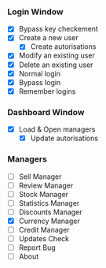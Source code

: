 ### Login Window
- [x] Bypass key checkement
- [x] Create a new user
    - [x] Create autorisations
- [x] Modify an existing user
- [x] Delete an existing user
- [x] Normal login
- [x] Bypass login
- [x] Remember logins
### Dashboard Window
- [x] Load & Open managers
    - [x] Update autorisations
### Managers
- [ ] Sell Manager
- [ ] Review Manager
- [ ] Stock Manager
- [ ] Statistics Manager
- [ ] Discounts Manager
- [x] Currency Manager
- [ ] Credit Manager
- [ ] Updates Check
- [ ] Report Bug
- [ ] About